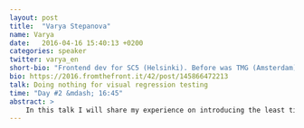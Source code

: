 ```yaml
---
layout: post
title:  "Varya Stepanova"
name: Varya
date:   2016-04-16 15:40:13 +0200
categories: speaker
twitter: varya_en
short-bio: "Frontend dev for SC5 (Helsinki). Before was TMG (Amsterdam) and Yandex (Moscow). Truly BEM #b_ adept and a cat fan."
bio: https://2016.fromthefront.it/42/post/145866472213
talk: Doing nothing for visual regression testing
time: "Day #2 &mdash; 16:45"
abstract: >
    In this talk I will share my experience on introducing the least time-consuming way of implementing visual regression testing into the development process. This became possible after taking in work style-guide driven development approach and turned out to be very helpful for preventing unwanted interface changes and keeping websites making sense for users.
---
```

